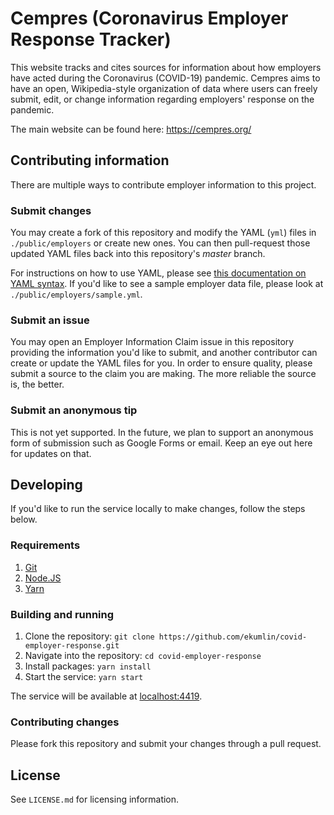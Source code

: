 # Cempres (**C**oronavirus **Emp**loyer **Res**ponse Tracker)
This website tracks and cites sources for information about how employers have acted during the Coronavirus (COVID-19) pandemic. Cempres aims to have an open, Wikipedia-style organization of data where users can freely submit, edit, or change information regarding employers' response on the pandemic. 

The main website can be found here: https://cempres.org/

## Contributing information
There are multiple ways to contribute employer information to this project.

### Submit changes
You may create a fork of this repository and modify the YAML (`yml`) files in `./public/employers` or create new ones. You can then pull-request those updated YAML files back into this repository's *master* branch.

For instructions on how to use YAML, please see [this documentation on YAML syntax](https://docs.ansible.com/ansible/latest/reference_appendices/YAMLSyntax.html). If you'd like to see a sample employer data file, please look at `./public/employers/sample.yml`.

### Submit an issue
You may open an Employer Information Claim issue in this repository providing the information you'd like to submit, and another contributor can create or update the YAML files for you. In order to ensure quality, please submit a source to the claim you are making. The more reliable the source is, the better. 

### Submit an anonymous tip
This is not yet supported. In the future, we plan to support an anonymous form of submission such as Google Forms or email. Keep an eye out here for updates on that.

## Developing
If you'd like to run the service locally to make changes, follow the steps below.

### Requirements
1. [Git](https://git-scm.com)
1. [Node.JS](https://nodejs.org)
1. [Yarn](https://classic.yarnpkg.com/en/docs/install)

### Building and running
1. Clone the repository: `git clone https://github.com/ekumlin/covid-employer-response.git`
1. Navigate into the repository: `cd covid-employer-response`
1. Install packages: `yarn install`
1. Start the service: `yarn start`

The service will be available at [localhost:4419](http://localhost:4419/).

### Contributing changes
Please fork this repository and submit your changes through a pull request.

## License
See `LICENSE.md` for licensing information.
